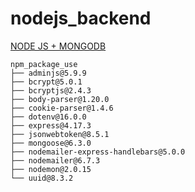 # nodejs_backend

[NODE JS + MONGODB](https://github.com/fdhhhdjd/Shop-Shoe-Bootstrap-FullStack)


```
npm_package_use
├── adminjs@5.9.9
├── bcrypt@5.0.1
├── bcryptjs@2.4.3
├── body-parser@1.20.0
├── cookie-parser@1.4.6
├── dotenv@16.0.0
├── express@4.17.3
├── jsonwebtoken@8.5.1
├── mongoose@6.3.0
├── nodemailer-express-handlebars@5.0.0
├── nodemailer@6.7.3
├── nodemon@2.0.15
└── uuid@8.3.2
```